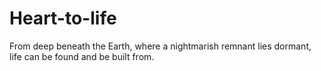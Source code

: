 # Heart-to-life
From deep beneath the Earth, where a nightmarish remnant lies dormant, life can be found and be built from.
